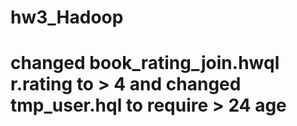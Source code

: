 # hw3_Hadoop
# changed book_rating_join.hwql r.rating to > 4 and changed tmp_user.hql to require > 24 age
